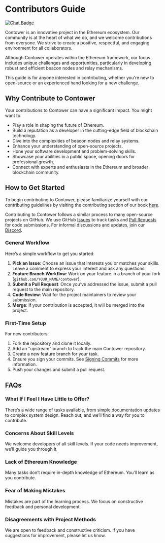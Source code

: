 # Contributors Guide

[![Chat Badge]][Chat Link]

[Chat Badge]: https://img.shields.io/discord/1174374333062316032?logo=discord
[Chat Link]: https://discord.gg/vHWpWsjCqx

Contower is an innovative project in the Ethereum ecosystem. Our community is at the heart of what we do, and we welcome contributions from everyone. We strive to create a positive, respectful, and engaging environment for all collaborators.

Although Contower operates within the Ethereum framework, our focus includes unique challenges and opportunities, particularly in developing robust and efficient beacon nodes and relay mechanisms.

This guide is for anyone interested in contributing, whether you're new to open-source or an experienced hand looking for a new challenge.

## Why Contribute to Contower

Your contributions to Contower can have a significant impact. You might want to:

- Play a role in shaping the future of Ethereum.
- Build a reputation as a developer in the cutting-edge field of blockchain technology.
- Dive into the complexities of beacon nodes and relay systems.
- Enhance your understanding of open-source projects.
- Hone your software development and problem-solving skills.
- Showcase your abilities in a public space, opening doors for professional growth.
- Connect with experts and enthusiasts in the Ethereum and broader blockchain community.

## How to Get Started

To begin contributing to Contower, please familiarize yourself with our contributing guidelines by visiting the contributing section of our book [here](https://nodura.github.io/Contower/contributing.html).

Contributing to Contower follows a similar process to many open-source projects on GitHub. We use GitHub [Issues](https://github.com/SanderLoman/contower/issues) to track tasks and [Pull Requests](https://github.com/SanderLoman/contower/pulls) for code submissions. For informal discussions and updates, join our [Discord](https://discord.gg/vHWpWsjCqx).

### General Workflow

Here’s a simple workflow to get you started:

1. **Pick an Issue**: Choose an issue that interests you or matches your skills. Leave a comment to express your interest and ask any questions.
2. **Feature Branch Workflow**: Work on your feature in a branch of your fork (`github.com/YOUR_NAME/contower`).
3. **Submit a Pull Request**: Once you’ve addressed the issue, submit a pull request to the main repository.
4. **Code Review**: Wait for the project maintainers to review your submission.
5. **Merge**: If your contribution is accepted, it will be merged into the project.

### First-Time Setup

For new contributors:

1. Fork the repository and clone it locally.
2. Add an "upstream" branch to track the main Contower repository.
3. Create a new feature branch for your task.
4. Ensure you sign your commits. See [Signing Commits](https://help.github.com/en/github/authenticating-to-github/about-commit-signature-verification) for more information.
5. Push your changes and submit a pull request.

## FAQs

### What If I Feel I Have Little to Offer?

There’s a wide range of tasks available, from simple documentation updates to complex system design. Reach out, and we’ll find a way for you to contribute.

### Concerns About Skill Levels

We welcome developers of all skill levels. If your code needs improvement, we’ll guide you through it.

### Lack of Ethereum Knowledge

Many tasks don’t require in-depth knowledge of Ethereum. You’ll learn as you contribute.

### Fear of Making Mistakes

Mistakes are part of the learning process. We focus on constructive feedback and personal development.

### Disagreements with Project Methods

We are open to feedback and constructive criticism. If you have suggestions for improvement, please let us know.
